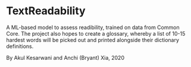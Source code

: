 # TextReadability

A ML-based model to assess readibility, trained on data from Common Core. The project also hopes to create a glossary, whereby a list of 10-15 hardest words will be picked out and printed alongside their dictionary definitions. 

By Akul Kesarwani and Anchi (Bryant) Xia, 2020
<meta name="google-site-verification" content="VaCgRfEuw9XSNFb-97t0Kqlj54OQxj7PbVL2fAXmVCU" />
